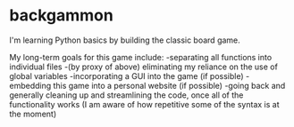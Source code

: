 # backgammon
I'm learning Python basics by building the classic board game.

My long-term goals for this game include:
-separating all functions into individual files
-(by proxy of above) eliminating my reliance on the use of global variables
-incorporating a GUI into the game (if possible)
-embedding this game into a personal website (if possible)
-going back and generally cleaning up and streamlining the code, once all of the functionality works (I am aware of how repetitive some of the syntax is at the moment)
